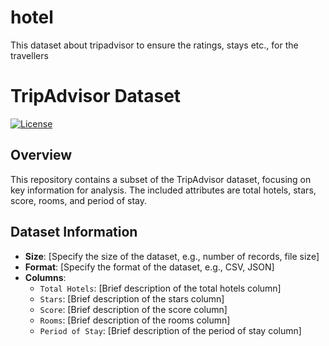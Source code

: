 # hotel
This dataset about tripadvisor to ensure the ratings, stays etc., for the travellers

# TripAdvisor Dataset

[![License](https://img.shields.io/badge/license-MIT-blue.svg)](https://opensource.org/licenses/MIT)

## Overview

This repository contains a subset of the TripAdvisor dataset, focusing on key information for analysis. The included attributes are total hotels, stars, score, rooms, and period of stay.

## Dataset Information

- **Size**: [Specify the size of the dataset, e.g., number of records, file size]
- **Format**: [Specify the format of the dataset, e.g., CSV, JSON]
- **Columns**:
  - `Total Hotels`: [Brief description of the total hotels column]
  - `Stars`: [Brief description of the stars column]
  - `Score`: [Brief description of the score column]
  - `Rooms`: [Brief description of the rooms column]
  - `Period of Stay`: [Brief description of the period of stay column]


